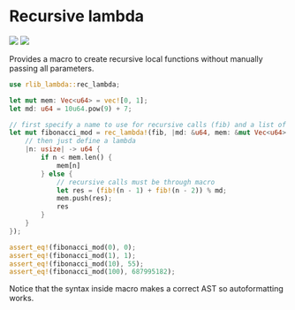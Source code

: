 # Recursive lambda

[![](https://github.com/maksim1744/rlib/actions/workflows/ci.yml/badge.svg)](https://github.com/maksim1744/rlib/tree/main/rlib/lambda/tests) [![](https://img.shields.io/badge/Docs-github--pages-blue)](https://maksim1744.github.io/rlib/rlib_lambda/index.html)

Provides a macro to create recursive local functions without manually passing all parameters.

```rust
use rlib_lambda::rec_lambda;

let mut mem: Vec<u64> = vec![0, 1];
let md: u64 = 10u64.pow(9) + 7;

// first specify a name to use for recursive calls (fib) and a list of captured parameters (md, mem)
let mut fibonacci_mod = rec_lambda!(fib, |md: &u64, mem: &mut Vec<u64>| {
    // then just define a lambda
    |n: usize| -> u64 {
        if n < mem.len() {
            mem[n]
        } else {
            // recursive calls must be through macro
            let res = (fib!(n - 1) + fib!(n - 2)) % md;
            mem.push(res);
            res
        }
    }
});

assert_eq!(fibonacci_mod(0), 0);
assert_eq!(fibonacci_mod(1), 1);
assert_eq!(fibonacci_mod(10), 55);
assert_eq!(fibonacci_mod(100), 687995182);
```

Notice that the syntax inside macro makes a correct AST so autoformatting works.
